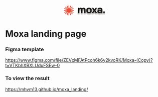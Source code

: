 <p style="text-align: center;">
  <img src="./img/logo.png"/>
</p>

# Moxa landing page

### Figma template
https://www.figma.com/file/ZEVxMFAtPcoh6k6y2kvoRK/Moxa-(Copy)?t=VTKbhXBXLUduFSEw-0

### To view the result
https://mhvm13.github.io/moxa_landing/
